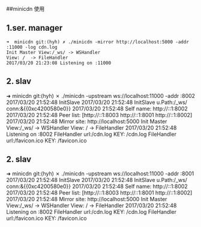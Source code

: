##minicdn 使用


## 1.ser.  manager
```
➜  minicdn git:(hyh) ✗ ./minicdn -mirror http://localhost:5000 -addr :11000 -log cdn.log
Init Master View:/_ws/ -> WSHandler
View: /  -> FileHandler
2017/03/20 21:23:08 Listening on :11000
```
## 2. slav

➜  minicdn git:(hyh) ✗ ./minicdn -upstream ws://localhost:11000 -addr :8002
2017/03/20 21:52:48 InitSlave
2017/03/20 21:52:48 InitSlave u.Path:/_ws/ conn:&{{0xc4200580e0}}
2017/03/20 21:52:48 Self name: http://::1:8002
2017/03/20 21:52:48 Peer list: [http://::1:8003 http://::1:8001 http://::1:8002]
2017/03/20 21:52:48 Mirror site: http://localhost:5000
Init Master View:/_ws/ -> WSHandler
View: /  -> FileHandler
2017/03/20 21:52:48 Listening on :8002
FileHandler  url:/cdn.log
KEY: /cdn.log
FileHandler  url:/favicon.ico
KEY: /favicon.ico


## 2. slav

➜  minicdn git:(hyh) ✗ ./minicdn -upstream ws://localhost:11000 -addr :8001
2017/03/20 21:52:48 InitSlave
2017/03/20 21:52:48 InitSlave u.Path:/_ws/ conn:&{{0xc4200580e0}}
2017/03/20 21:52:48 Self name: http://::1:8002
2017/03/20 21:52:48 Peer list: [http://::1:8003 http://::1:8001 http://::1:8002]
2017/03/20 21:52:48 Mirror site: http://localhost:5000
Init Master View:/_ws/ -> WSHandler
View: /  -> FileHandler
2017/03/20 21:52:48 Listening on :8002
FileHandler  url:/cdn.log
KEY: /cdn.log
FileHandler  url:/favicon.ico
KEY: /favicon.ico
